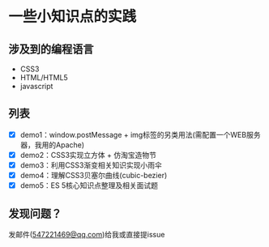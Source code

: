 # 一些小知识点的实践

## 涉及到的编程语言

+ CSS3
+ HTML/HTML5
+ javascript

## 列表
- [x] demo1：window.postMessage + img标签的另类用法(需配置一个WEB服务器，我用的Apache)
- [x] demo2：CSS3实现立方体 + 仿淘宝造物节
- [x] demo3：利用CSS3渐变相关知识实现小雨伞
- [x] demo4：理解CSS3贝塞尔曲线(cubic-bezier)
- [x] demo5：ES 5核心知识点整理及相关面试题

## 发现问题？
发邮件(547221469@qq.com)给我或直接提issue